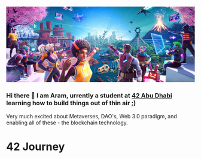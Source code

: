![my_image](meta.jpeg)

### Hi there 👋 I am Aram, urrently a student at <a href="https://42abudhabi.ae/"> 42 Abu Dhabi </a> learning how to build things out of thin air ;)
Very much excited about Metaverses, DAO's, Web 3.0 paradigm, and enabling all of these - the blockchain technology.  

<h1>42 Journey</h>

<!--
**akeryan/akeryan** is a ✨ _special_ ✨ repository because its `README.md` (this file) appears on your GitHub profile.

Here are some ideas to get you started:

- 🔭 I’m currently working on ...
- 🌱 I’m currently learning ...
- 👯 I’m looking to collaborate on ...
- 🤔 I’m looking for help with ...
- 💬 Ask me about ...
- 📫 How to reach me: ...
- 😄 Pronouns: ...
- ⚡ Fun fact: ...
--> 
